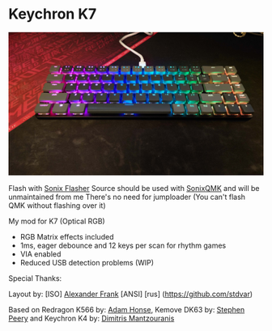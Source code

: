# Keychron K7

![Keychron K7](https://github.com/chent7/keychron_k7_optical_ansi_qmk_via/blob/master/resources/keyboard.jpeg?raw=true)

Flash with [Sonix Flasher](https://github.com/SonixQMK/sonix-flasher)
Source should be used with [SonixQMK](https://github.com/SonixQMK/qmk_firmware) and will be unmaintained from me
There's no need for jumploader (You can't flash QMK without flashing over it)

My mod for K7 (Optical RGB)
* RGB Matrix effects included
* 1ms, eager debounce and 12 keys per scan for rhythm games
* VIA enabled
* Reduced USB detection problems (WIP)

Special Thanks:

Layout by:
[ISO] [Alexander Frank](https://github.com/jedifindtrick)
[ANSI] [rus] (https://github.com/stdvar)

Based on Redragon K566 by: [Adam Honse](https://github.com/CalcProgrammer1), Kemove DK63 by: [Stephen Peery](https://github.com/smp4488) and Keychron K4 by: [Dimitris Mantzouranis](https://github.com/dexter93)
